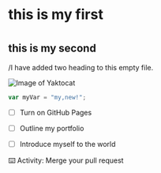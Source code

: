 
# <h1>this is my first
# <h2>this is my second




/I have added two heading to this empty file.


![Image of Yaktocat](https://octodex.github.com/images/yaktocat.png)


``` javascript
var myVar = "my,new!";
```


- [ ] Turn on GitHub Pages
- [ ] Outline my portfolio
- [ ] Introduce myself to the world



 :keyboard: Activity: Merge your pull request















































